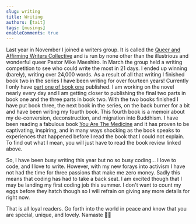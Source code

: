 ```yaml
---
slug: writing
title: Writing
authors: [tait]
tags: [musings]
enableComments: true
---
```


Last year in November I joined a writers group. <!-- truncate --> It is called the [Queer and Affirming Writers Collective](https://www.mikemaeshiro.com/writers-group) and is run by none other than the illustrious and wonderful queer Pastor Mike Maeshiro. In March the group held a writing competition to see who could write the most in 21 days. I ended up winning (barely), writing over 24,000 words. As a result of all that writing I finished book two in the series I have been writing for over fourteen years! Currently I only have [part one of book one](https://wormwoodsaga.com/) published. I am working on the novel nearly every day and I am getting closer to publishing the final two parts in book one and the three parts in book two. With the two books finished I have put book three, the next book in the series, on the back burner for a bit and have been writing my fourth book. This fourth book is a memoir about my de-conversion, deconstruction, and migration into Buddhism. I have been reading a fabulous book [You Are The Medicine](/docs/Medicine)
and it has proven to be captivating, inspiring, and in many ways shocking as the book speaks to experiences that happened before I read the book that I could not explain. To find out what I mean, you will just have to read the book review linked above.

So, I have been busy writing this year but no so busy coding... I love to code, and I love to write. However, with my new forays into activism I have not had the time for three passions that make me zero money. Sadly this means that coding has had to take a back seat. I am excited though that I may be landing my first coding job this summer. I don't want to count my eggs before they hatch though so I will refrain on giving any more details for right now.

That is all loyal readers. Go forth into the world in peace and know that you are special, unique, and lovely. Namaste ✌🏽
